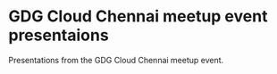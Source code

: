 # GDG Cloud Chennai meetup event presentaions
Presentations from the GDG Cloud Chennai meetup event.
